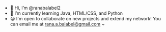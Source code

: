 - 👋 Hi, I’m @ranabalabel2
- 🌱 I’m currently learning Java, HTML/CSS, and Python
- 😀 I'm open to collaborate on new projects and extend my network!
          You can email me at rana.a.balabel@gmail.com ~

<!---
ranabalabel2/ranabalabel2 is a ✨ special ✨ repository because its `README.md` (this file) appears on your GitHub profile.
You can click the Preview link to take a look at your changes.
--->

